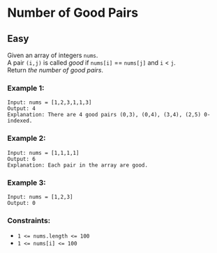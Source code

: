 # Number of Good Pairs
## Easy

Given an array of integers `nums`.\
A pair `(i,j)` is called *good* if `nums[i]` == `nums[j]` and `i` < `j`.\
Return *the number of good pairs*.

### Example 1:
```
Input: nums = [1,2,3,1,1,3]
Output: 4
Explanation: There are 4 good pairs (0,3), (0,4), (3,4), (2,5) 0-indexed.
```

### Example 2:
```
Input: nums = [1,1,1,1]
Output: 6
Explanation: Each pair in the array are good.
```

### Example 3:
```
Input: nums = [1,2,3]
Output: 0
```

### Constraints:
- `1 <= nums.length <= 100`
- `1 <= nums[i] <= 100`